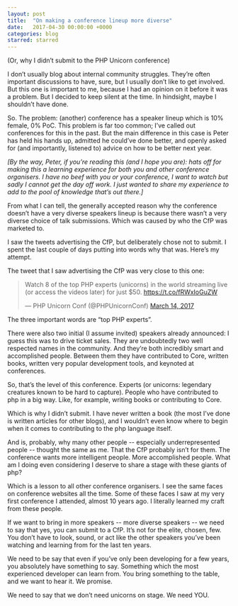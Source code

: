 ```yaml
---
layout: post
title:  "On making a conference lineup more diverse"
date:   2017-04-30 00:00:00 +0000
categories: blog
starred: starred
---
```


(Or, why I didn’t submit to the PHP Unicorn conference)

I don’t usually blog about internal community struggles. They’re often important discussions to have, sure, but I usually don’t like to get involved. But this one is important to me, because I had an opinion on it before it was a problem. But I decided to keep silent at the time. In hindsight, maybe I shouldn’t have done.

So. The problem: (another) conference has a speaker lineup which is 10% female, 0% PoC. This problem is far too common; I’ve called out conferences for this in the past. But the main difference in this case is Peter has held his hands up, admitted he could’ve done better, and openly asked for (and importantly, listened to) advice on how to be better next year.

*[By the way, Peter, if you’re reading this (and I hope you are): hats off for making this a learning experience for both you and other conference organisers. I have no beef with you or your conference, I want to watch but sadly I cannot get the day off work. I just wanted to share my experience to add to the pool of knowledge that’s out there.]*

From what I can tell, the generally accepted reason why the conference doesn’t have a very diverse speakers lineup is because there wasn’t a very diverse choice of talk submissions. Which was caused by who the CfP was marketed to.

I saw the tweets advertising the CfP, but deliberately chose not to submit. I spent the last couple of days putting into words why that was. Here’s my attempt.

The tweet that I saw advertising the CfP was very close to this one:

>Watch 8 of the top PHP experts (unicorns) in the world streaming live (or access the videos later) for just $50. https://t.co/fRWxIoGuZW
>
>— PHP Unicorn Conf (@PHPUnicornConf) [March 14, 2017](https://twitter.com/PHPUnicornConf/status/841681759330828290)

The three important words are “top PHP experts”.

There were also two initial (I assume invited) speakers already announced: I guess this was to drive ticket sales. They are undoubtedly two well respected names in the community. And they’re both incredibly smart and accomplished people. Between them they have contributed to Core, written books, written very popular development tools, and keynoted at conferences.

So, that’s the level of this conference. Experts (or unicorns: legendary creatures known to be hard to capture). People who have contributed to php in a big way. Like, for example, writing books or contributing to Core.

Which is why I didn’t submit. I have never written a book (the most I’ve done is written articles for other blogs), and I wouldn’t even know where to begin when it comes to contributing to the php language itself.

And is, probably, why many other people -- especially underrepresented people -- thought the same as me. That the CfP probably isn’t for them. The conference wants more intelligent people. More accomplished people. What am I doing even considering I deserve to share a stage with these giants of php?

Which is a lesson to all other conference organisers. I see the same faces on conference websites all the time. Some of these faces I saw at my very first conference I attended, almost 10 years ago. I literally learned my craft from these people.

If we want to bring in more speakers -- more diverse speakers -- we need to say that yes, you can submit to a CfP. It’s not for the elite, chosen, few. You don’t have to look, sound, or act like the other speakers you’ve been watching and learning from for the last ten years.

We need to be say that even if you’ve only been developing for a few years, you absolutely have something to say. Something which the most experienced developer can learn from. You bring something to the table, and we want to hear it. We promise.

We need to say that we don’t need unicorns on stage. We need YOU.
